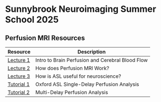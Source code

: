 # Sunnybrook Neuroimaging Summer School 2025

## Perfusion MRI Resources


|Resource | Description|
|--------------------|----------------------|
|[Lecture 1](lecture_1) | Intro to Brain Perfusion and Cerebral Blood Flow |
|[Lecture 2](lecture_2) | How does Perfusion MRI Work?|
|[Lecture 3](lecture_3) | How is ASL useful for neuroscience?|
|[Tutorial 1](tutorial_1) | Oxford ASL Single-Delay Perfusion Analysis|
|[Tutorial 2](tutorial_2) | Multi-Delay Perfusion Analysis|
